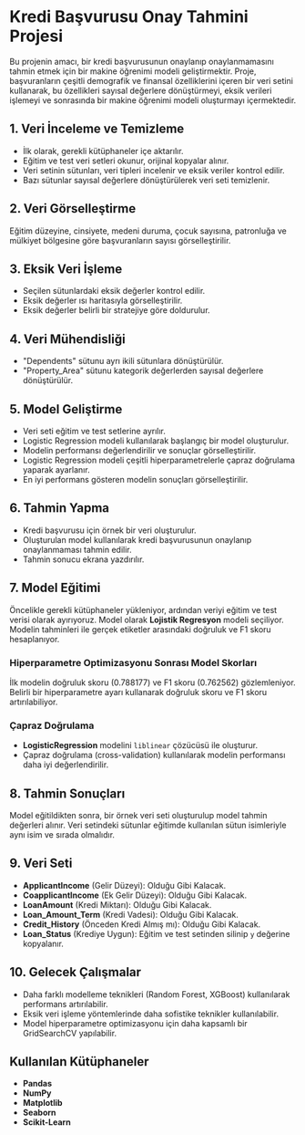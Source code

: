 # Kredi Başvurusu Onay Tahmini Projesi

Bu projenin amacı, bir kredi başvurusunun onaylanıp onaylanmamasını tahmin etmek için bir makine öğrenimi modeli geliştirmektir. Proje, başvuranların çeşitli demografik ve finansal özelliklerini içeren bir veri setini kullanarak, bu özellikleri sayısal değerlere dönüştürmeyi, eksik verileri işlemeyi ve sonrasında bir makine öğrenimi modeli oluşturmayı içermektedir.

## 1. Veri İnceleme ve Temizleme

- İlk olarak, gerekli kütüphaneler içe aktarılır.
- Eğitim ve test veri setleri okunur, orijinal kopyalar alınır.
- Veri setinin sütunları, veri tipleri incelenir ve eksik veriler kontrol edilir.
- Bazı sütunlar sayısal değerlere dönüştürülerek veri seti temizlenir.

## 2. Veri Görselleştirme

Eğitim düzeyine, cinsiyete, medeni duruma, çocuk sayısına, patronluğa ve mülkiyet bölgesine göre başvuranların sayısı görselleştirilir.

## 3. Eksik Veri İşleme

- Seçilen sütunlardaki eksik değerler kontrol edilir.
- Eksik değerler ısı haritasıyla görselleştirilir.
- Eksik değerler belirli bir stratejiye göre doldurulur.

## 4. Veri Mühendisliği

- "Dependents" sütunu ayrı ikili sütunlara dönüştürülür.
- "Property_Area" sütunu kategorik değerlerden sayısal değerlere dönüştürülür.

## 5. Model Geliştirme

- Veri seti eğitim ve test setlerine ayrılır.
- Logistic Regression modeli kullanılarak başlangıç bir model oluşturulur.
- Modelin performansı değerlendirilir ve sonuçlar görselleştirilir.
- Logistic Regression modeli çeşitli hiperparametrelerle çapraz doğrulama yaparak ayarlanır.
- En iyi performans gösteren modelin sonuçları görselleştirilir.

## 6. Tahmin Yapma

- Kredi başvurusu için örnek bir veri oluşturulur.
- Oluşturulan model kullanılarak kredi başvurusunun onaylanıp onaylanmaması tahmin edilir.
- Tahmin sonucu ekrana yazdırılır.

## 7. Model Eğitimi

Öncelikle gerekli kütüphaneler yükleniyor, ardından veriyi eğitim ve test verisi olarak ayırıyoruz. Model olarak **Lojistik Regresyon** modeli seçiliyor. Modelin tahminleri ile gerçek etiketler arasındaki doğruluk ve F1 skoru hesaplanıyor.

### Hiperparametre Optimizasyonu Sonrası Model Skorları

İlk modelin doğruluk skoru (0.788177) ve F1 skoru (0.762562) gözlemleniyor. Belirli bir hiperparametre ayarı kullanarak doğruluk skoru ve F1 skoru artırılabiliyor.

### Çapraz Doğrulama

- **LogisticRegression** modelini `liblinear` çözücüsü ile oluşturur.
- Çapraz doğrulama (cross-validation) kullanılarak modelin performansı daha iyi değerlendirilir.

## 8. Tahmin Sonuçları

Model eğitildikten sonra, bir örnek veri seti oluşturulup model tahmin değerleri alınır. Veri setindeki sütunlar eğitimde kullanılan sütun isimleriyle aynı isim ve sırada olmalıdır.

## 9. Veri Seti

- **ApplicantIncome** (Gelir Düzeyi): Olduğu Gibi Kalacak.
- **CoapplicantIncome** (Ek Gelir Düzeyi): Olduğu Gibi Kalacak.
- **LoanAmount** (Kredi Miktarı): Olduğu Gibi Kalacak.
- **Loan_Amount_Term** (Kredi Vadesi): Olduğu Gibi Kalacak.
- **Credit_History** (Önceden Kredi Almış mı): Olduğu Gibi Kalacak.
- **Loan_Status** (Krediye Uygun): Eğitim ve test setinden silinip `y` değerine kopyalanır.

## 10. Gelecek Çalışmalar

- Daha farklı modelleme teknikleri (Random Forest, XGBoost) kullanılarak performans artırılabilir.
- Eksik veri işleme yöntemlerinde daha sofistike teknikler kullanılabilir.
- Model hiperparametre optimizasyonu için daha kapsamlı bir GridSearchCV yapılabilir.

## Kullanılan Kütüphaneler

- **Pandas**
- **NumPy**
- **Matplotlib**
- **Seaborn**
- **Scikit-Learn**
